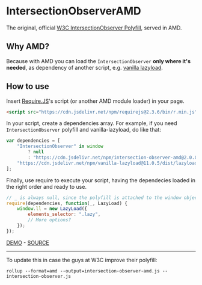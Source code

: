 # IntersectionObserverAMD

The original, official [W3C IntersectionObserver Polyfill](https://github.com/w3c/IntersectionObserver), served in AMD.

## Why AMD?

Because with AMD you can load the `IntersectionObserver` **only where it's needed**, as dependency of another script, e.g. [vanilla lazyload](https://github.com/verlok/lazyload).

## How to use

Insert [Require.JS](https://requirejs.org/)'s script (or another AMD module loader) in your page.

```html
<script src="https://cdn.jsdelivr.net/npm/requirejs@2.3.6/bin/r.min.js"></script>
```

In your script, create a dependencies array. 
For example, if you need `IntersectionObserver` polyfill and vanilla-lazyload, do like that:

```js
var dependencies = [
    "IntersectionObserver" in window
        ? null
        : "https://cdn.jsdelivr.net/npm/intersection-observer-amd@2.0.0/intersection-observer.amd.min.js",
    "https://cdn.jsdelivr.net/npm/vanilla-lazyload@11.0.5/dist/lazyload.amd.min.js"
];
```

Finally, use require to execute your script, having the dependecies loaded in the right order and ready to use.

```js
// _ is always null, since the polyfill is attached to the window object
require(dependencies, function(_, LazyLoad) {
    window.ll = new LazyLoad({
        elements_selector: ".lazy",
        // More options?
    });
});
```

[DEMO](https://verlok.github.io/lazyload/demos/amd_polyfill.html) - [SOURCE](https://github.com/verlok/lazyload/blob/master/demos/amd_polyfill.html)

---

To update this in case the guys at W3C improve their polyfill:

```
rollup --format=amd --output=intersection-observer-amd.js -- intersection-observer.js
```
